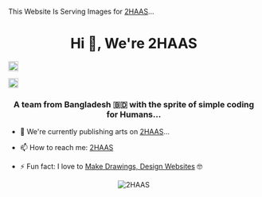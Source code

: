 This Website Is Serving Images for [2HAAS](https://www.2haas.com)...

<h1 align="center">Hi 👋, We're 2HAAS</h1>

<p align="center">

<a href="https://facebook.com/2haas" target="blank"><img align="center" src="https://cdn.jsdelivr.net/npm/simple-icons@3.0.1/icons/facebook.svg" alt="2HAAS facebook page" height="20" width="20" /></a>

<a href="https://instagram.com/2haas.ml" target="blank"><img align="center" src="https://cdn.jsdelivr.net/npm/simple-icons@3.0.1/icons/instagram.svg" alt="2HAAS instagram account" height="20" width="20" /></a>

</p>

<h3 align="center">A team from Bangladesh 🇧🇩 with the sprite of simple coding for Humans...</h3>

- 🔭 We're currently publishing arts on [2HAAS](https://2haas.com)...

- 📫 How to reach me: [2HAAS](https://m.me/2haas)

- ⚡ Fun fact: I love to [Make Drawings, Design Websites](https://2haas.com) 🤓

<!--

- 👯 I’m looking to collaborate on ...

- 🤔 I’m looking for help with ...

-->

<p align="center"> <img src="https://komarev.com/ghpvc/?username=2HAAS" alt="2HAAS" /> </p>
